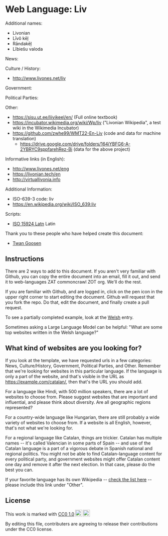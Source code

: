 # Web Language: Liv

Additional names:
- Livonian
- Līvõ kēļ
- Rāndakēļ
- Lībiešu valoda

News:

Culture / History:
-  http://www.livones.net/liv

Government:

Political Parties:

Other:
- https://sisu.ut.ee/liivikeel/en/ (Full online textbook)
- https://incubator.wikimedia.org/wiki/Wp/liv ("Livonian Wikipedia", a test wiki in the Wikimedia Incubator)
- https://github.com/zwhe99/WMT22-En-Liv (code and data for machine translation)
  - https://drive.google.com/drive/folders/164iYBFG6-A-2YBRYC9sppfarehRez-Bi (data for the above project)

Informative links (in English):
- http://www.livones.net/eng
- https://livonian.tech/en
- http://virtuallivonia.info

Additional Information:
- ISO-639-3 code: liv
- https://en.wikipedia.org/wiki/ISO_639:liv

Scripts:
- <a href="https://en.wikipedia.org/wiki/ISO_15924">ISO 15924 Latn</a> Latin

Thank you to these people who have helped create this document:
- [Twan Goosen](https://github.com/twagoo)

## Instructions

There are 2 ways to add to this document. If you aren't very familiar
with Github, you can copy the entire document into an email, fill it
out, and send it to web-languages ZAT commoncrawl ZOT org. We'll do the rest.

If you are familiar with Github, and are logged in, click on the pen
icon in the upper right corner to start editing the document.
Github will request that you fork the repo. Do that, edit the
document, and finally create a pull request.

To see a partially completed example, look at the
[Welsh](../living/welsh.md) entry.

Sometimes asking a Large Language Model can be helpful: "What are some
top websites written in the Welsh language?"

## What kind of websites are you looking for?

If you look at the template, we have requested urls in a few
categories: News, Culture/History, Government, Political Parties, and
Other. Remember that we're looking for websites in this particular
language. If the language is only a part of the website, and that's
visible in the URL as https://example.com/catalan/, then that's the
URL you should add.

For a language like Hindi, with 500 million speakers, there are a lot
of websites to choose from. Please suggest websites that are important
and influential, and please think about diversity. Are all geographic
regions represented?

For a country-wide language like Hungarian, there are still probably a
wide variety of websites to choose from. If a website is all English,
however, that's not what we're looking for.

For a regional language like Catalan, things are trickier. Catalan has
multiple names -- it's called Valencian in some parts of Spain -- and
use of the Catalan language is a part of a vigorous debate in Spanish
national and regional politics. You might not be able to find
Catalan-language content for every political party, and government
websites might offer Catalan content one day and remove it after
the next election. In that case, please do the best you can.

If your favorite language has its own Wikipedia -- [check the list here](https://en.wikipedia.org/wiki/List_of_Wikipedias) --
please include this link under "Other".

## License

<p xmlns:cc="http://creativecommons.org/ns#" >This work is marked with <a href="https://creativecommons.org/publicdomain/zero/1.0/?ref=chooser-v1" target="_blank" rel="license noopener noreferrer" style="display:inline-block;">CC0 1.0<img style="height:22px!important;margin-left:3px;vertical-align:text-bottom;" src="https://mirrors.creativecommons.org/presskit/icons/cc.svg?ref=chooser-v1" alt=""><img style="height:22px!important;margin-left:3px;vertical-align:text-bottom;" src="https://mirrors.creativecommons.org/presskit/icons/zero.svg?ref=chooser-v1" alt=""></a></p>

By editing this file, contributers are agreeing to release their contributions under the CC0 license.
